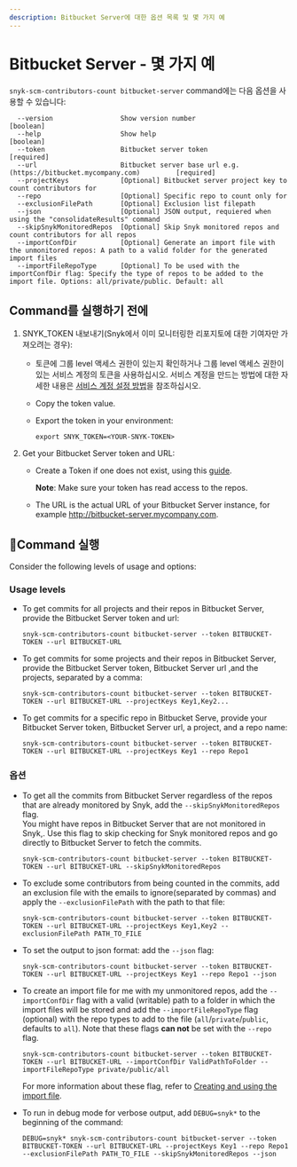 ```yaml
---
description: Bitbucket Server에 대한 옵션 목록 및 몇 가지 예
---
```


# Bitbucket Server - 몇 가지 예

`snyk-scm-contributors-count bitbucket-server` command에는 다음 옵션을 사용할 수 있습니다:

```
  --version                 Show version number                        [boolean]
  --help                    Show help                                  [boolean]
  --token                   Bitbucket server token                     [required]
  --url                     Bitbucket server base url e.g. (https://bitbucket.mycompany.com)         [required]
  --projectKeys             [Optional] Bitbucket server project key to count contributors for
  --repo                    [Optional] Specific repo to count only for
  --exclusionFilePath       [Optional] Exclusion list filepath
  --json                    [Optional] JSON output, requiered when using the "consolidateResults" command
  --skipSnykMonitoredRepos  [Optional] Skip Snyk monitored repos and count contributors for all repos
  --importConfDir           [Optional] Generate an import file with the unmonitored repos: A path to a valid folder for the generated import files
  --importFileRepoType      [Optional] To be used with the importConfDir flag: Specify the type of repos to be added to the import file. Options: all/private/public. Default: all
```

## **Command를 실행하기 전에**

1. SNYK\_TOKEN 내보내기(Snyk에서 이미 모니터링한 리포지토에 대한 기여자만 가져오려는 경우):
   * 토큰에 그룹 level 액세스 권한이 있는지 확인하거나 그룹 level 액세스 권한이 있는 서비스 계정의 토큰을 사용하십시오. 서비스 계정을 만드는 방법에 대한 자세한 내용은 [서비스 계정 설정 방법](https://docs.snyk.io/features/user-and-group-management/structure-account-for-high-application-performance/service-accounts#how-to-set-up-a-service-account)을 참조하십시오.
   * Copy the token value.
   *   Export the token in your environment:

       ```
       export SNYK_TOKEN=<YOUR-SNYK-TOKEN>
       ```
2. Get your Bitbucket Server token and URL:
   *   Create a Token if one does not exist, using this [guide](https://www.jetbrains.com/help/youtrack/standalone/integration-with-bitbucket-server.html#enable-youtrack-integration-bbserver).

       **Note**: Make sure your token has read access to the repos.
   * The URL is the actual URL of your Bitbucket Server instance, for example http://bitbucket-server.mycompany.com.

## Command 실행

Consider the following levels of usage and options:

### Usage levels

*   To get commits for all projects and their repos in Bitbucket Server, provide the Bitbucket Server token and url:

    ```
    snyk-scm-contributors-count bitbucket-server --token BITBUCKET-TOKEN --url BITBUCKET-URL
    ```
*   To get commits for some projects and their repos in Bitbucket Server, provide the Bitbucket Server token, Bitbucket Server url ,and the projects, separated by a comma:

    ```
    snyk-scm-contributors-count bitbucket-server --token BITBUCKET-TOKEN --url BITBUCKET-URL --projectKeys Key1,Key2...
    ```
*   To get commits for a specific repo in Bitbucket Serve, provide your Bitbucket Server token, Bitbucket Server url, a project, and a repo name:

    ```
    snyk-scm-contributors-count bitbucket-server --token BITBUCKET-TOKEN --url BITBUCKET-URL --projectKeys Key1 --repo Repo1
    ```

### 옵션

*   To get all the commits from Bitbucket Server regardless of the repos that are already monitored by Snyk, add the `--skipSnykMonitoredRepos` flag.\
    You might have repos in Bitbucket Server that are not monitored in Snyk,. Use this flag to skip checking for Snyk monitored repos and go directly to Bitbucket Server to fetch the commits.

    ```
    snyk-scm-contributors-count bitbucket-server --token BITBUCKET-TOKEN --url BITBUCKET-URL --skipSnykMonitoredRepos
    ```
*   To exclude some contributors from being counted in the commits, add an exclusion file with the emails to ignore(separated by commas) and apply the `--exclusionFilePath` with the path to that file:

    ```
    snyk-scm-contributors-count bitbucket-server --token BITBUCKET-TOKEN --url BITBUCKET-URL --projectKeys Key1,Key2 --exclusionFilePath PATH_TO_FILE
    ```
*   To set the output to json format: add the `--json` flag:

    ```
    snyk-scm-contributors-count bitbucket-server --token BITBUCKET-TOKEN --url BITBUCKET-URL --projectKeys Key1 --repo Repo1 --json
    ```
*   To create an import file for me with my unmonitored repos, add the `--importConfDir` flag with a valid (writable) path to a folder in which the import files will be stored and add the `--importFileRepoType` flag (optional) with the repo types to add to the file (`all`/`private`/`public`, defaults to `all`). Note that these flags **can not** be set with the `--repo` flag.

    ```
    snyk-scm-contributors-count bitbucket-server --token BITBUCKET-TOKEN --url BITBUCKET-URL --importConfDir ValidPathToFolder --importFileRepoType private/public/all
    ```

    For more information about these flag, refer to [Creating and using the import file](../../creating-and-using-the-import-files.md).
*   To run in debug mode for verbose output, add `DEBUG=snyk*` to the beginning of the command:

    ```
    DEBUG=snyk* snyk-scm-contributors-count bitbucket-server --token BITBUCKET-TOKEN --url BITBUCKET-URL --projectKeys Key1 --repo Repo1 --exclusionFilePath PATH_TO_FILE --skipSnykMonitoredRepos --json
    ```
